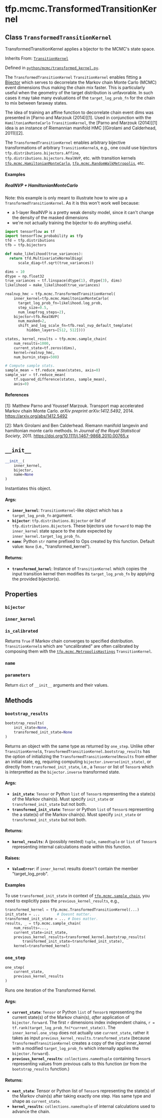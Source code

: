 <div itemscope itemtype="http://developers.google.com/ReferenceObject">
<meta itemprop="name" content="tfp.mcmc.TransformedTransitionKernel" />
<meta itemprop="path" content="Stable" />
<meta itemprop="property" content="bijector"/>
<meta itemprop="property" content="inner_kernel"/>
<meta itemprop="property" content="is_calibrated"/>
<meta itemprop="property" content="name"/>
<meta itemprop="property" content="parameters"/>
<meta itemprop="property" content="__init__"/>
<meta itemprop="property" content="bootstrap_results"/>
<meta itemprop="property" content="one_step"/>
</div>

# tfp.mcmc.TransformedTransitionKernel

## Class `TransformedTransitionKernel`

TransformedTransitionKernel applies a bijector to the MCMC's state space.

Inherits From: [`TransitionKernel`](../../tfp/mcmc/TransitionKernel.md)



Defined in [`python/mcmc/transformed_kernel.py`](https://github.com/tensorflow/probability/tree/master/tensorflow_probability/python/mcmc/transformed_kernel.py).

<!-- Placeholder for "Used in" -->

The `TransformedTransitionKernel` `TransitionKernel` enables fitting
a [Bijector](
https://www.tensorflow.org/api_docs/python/tf/distributions/bijectors/Bijector)
which serves to decorrelate the Markov chain Monte Carlo (MCMC)
event dimensions thus making the chain mix faster. This is
particularly useful when the geometry of the target distribution is
unfavorable. In such cases it may take many evaluations of the
`target_log_prob_fn` for the chain to mix between faraway states.

The idea of training an affine function to decorrelate chain event dims was
presented in [Parno and Marzouk (2014)][1]. Used in conjunction with the
`HamiltonianMonteCarlo` `TransitionKernel`, the [Parno and Marzouk (2014)][1]
idea is an instance of Riemannian manifold HMC [(Girolami and Calderhead,
2011)][2].

The `TransformedTransitionKernel` enables arbitrary bijective transformations
of arbitrary `TransitionKernel`s, e.g., one could use bijectors
`tfp.distributions.bijectors.Affine`,
`tfp.distributions.bijectors.RealNVP`, etc. with transition kernels
<a href="../../tfp/mcmc/HamiltonianMonteCarlo.md"><code>tfp.mcmc.HamiltonianMonteCarlo</code></a>, <a href="../../tfp/mcmc/RandomWalkMetropolis.md"><code>tfp.mcmc.RandomWalkMetropolis</code></a>,
etc.

#### Examples

##### RealNVP + HamiltonianMonteCarlo

Note: this example is only meant to illustrate how to wire up a
`TransformedTransitionKernel`. As it is this won't work well because:
* a 1-layer RealNVP is a pretty weak density model, since it can't change the
density of the masked dimensions
* we're not actually training the bijector to do anything useful.

```python
import tensorflow as tf
import tensorflow_probability as tfp
tfd = tfp.distributions
tfb = tfp.bijectors

def make_likelihood(true_variances):
  return tfd.MultivariateNormalDiag(
      scale_diag=tf.sqrt(true_variances))

dims = 10
dtype = np.float32
true_variances = tf.linspace(dtype(1), dtype(3), dims)
likelihood = make_likelihood(true_variances)

realnvp_hmc = tfp.mcmc.TransformedTransitionKernel(
    inner_kernel=tfp.mcmc.HamiltonianMonteCarlo(
      target_log_prob_fn=likelihood.log_prob,
      step_size=0.5,
      num_leapfrog_steps=2),
    bijector=tfb.RealNVP(
      num_masked=2,
      shift_and_log_scale_fn=tfb.real_nvp_default_template(
          hidden_layers=[512, 512])))

states, kernel_results = tfp.mcmc.sample_chain(
    num_results=1000,
    current_state=tf.zeros(dims),
    kernel=realnvp_hmc,
    num_burnin_steps=500)

# Compute sample stats.
sample_mean = tf.reduce_mean(states, axis=0)
sample_var = tf.reduce_mean(
    tf.squared_difference(states, sample_mean),
    axis=0)
```

#### References

[1]: Matthew Parno and Youssef Marzouk. Transport map accelerated Markov chain
     Monte Carlo. _arXiv preprint arXiv:1412.5492_, 2014.
     https://arxiv.org/abs/1412.5492

[2]: Mark Girolami and Ben Calderhead. Riemann manifold langevin and
     hamiltonian monte carlo methods. In _Journal of the Royal Statistical
     Society_, 2011. https://doi.org/10.1111/j.1467-9868.2010.00765.x

<h2 id="__init__"><code>__init__</code></h2>

``` python
__init__(
    inner_kernel,
    bijector,
    name=None
)
```

Instantiates this object.

#### Args:

* <b>`inner_kernel`</b>: `TransitionKernel`-like object which has a
  `target_log_prob_fn` argument.
* <b>`bijector`</b>: `tfp.distributions.Bijector` or list of
  `tfp.distributions.Bijector`s. These bijectors use `forward` to map the
  `inner_kernel` state space to the state expected by
  `inner_kernel.target_log_prob_fn`.
* <b>`name`</b>: Python `str` name prefixed to Ops created by this function.
  Default value: `None` (i.e., "transformed_kernel").


#### Returns:

* <b>`transformed_kernel`</b>: Instance of `TransitionKernel` which copies the input
  transition kernel then modifies its `target_log_prob_fn` by applying the
  provided bijector(s).



## Properties

<h3 id="bijector"><code>bijector</code></h3>



<h3 id="inner_kernel"><code>inner_kernel</code></h3>



<h3 id="is_calibrated"><code>is_calibrated</code></h3>

Returns `True` if Markov chain converges to specified distribution.
`TransitionKernel`s which are "uncalibrated" are often calibrated by
composing them with the <a href="../../tfp/mcmc/MetropolisHastings.md"><code>tfp.mcmc.MetropolisHastings</code></a> `TransitionKernel`.

<h3 id="name"><code>name</code></h3>



<h3 id="parameters"><code>parameters</code></h3>

Return `dict` of ``__init__`` arguments and their values.



## Methods

<h3 id="bootstrap_results"><code>bootstrap_results</code></h3>

``` python
bootstrap_results(
    init_state=None,
    transformed_init_state=None
)
```

Returns an object with the same type as returned by `one_step`.
Unlike other `TransitionKernel`s,
`TransformedTransitionKernel.bootstrap_results` has the option of
initializing the `TransformedTransitionKernelResults` from either an initial
state, eg, requiring computing `bijector.inverse(init_state)`, or
directly from `transformed_init_state`, i.e., a `Tensor` or list
of `Tensor`s which is interpretted as the `bijector.inverse`
transformed state.

#### Args:

* <b>`init_state`</b>: `Tensor` or Python `list` of `Tensor`s representing the a
  state(s) of the Markov chain(s). Must specify `init_state` or
  `transformed_init_state` but not both.
* <b>`transformed_init_state`</b>: `Tensor` or Python `list` of `Tensor`s
  representing the a state(s) of the Markov chain(s). Must specify
  `init_state` or `transformed_init_state` but not both.


#### Returns:

* <b>`kernel_results`</b>: A (possibly nested) `tuple`, `namedtuple` or `list` of
  `Tensor`s representing internal calculations made within this function.


#### Raises:

* <b>`ValueError`</b>: if `inner_kernel` results doesn't contain the member
  "target_log_prob".

#### Examples

To use `transformed_init_state` in context of
<a href="../../tfp/mcmc/sample_chain.md"><code>tfp.mcmc.sample_chain</code></a>, you need to explicitly pass the
`previous_kernel_results`, e.g.,

```python
transformed_kernel = tfp.mcmc.TransformedTransitionKernel(...)
init_state = ...        # Doesnt matter.
transformed_init_state = ... # Does matter.
results, _ = tfp.mcmc.sample_chain(
    num_results=...,
    current_state=init_state,
    previous_kernel_results=transformed_kernel.bootstrap_results(
        transformed_init_state=transformed_init_state),
    kernel=transformed_kernel)
```

<h3 id="one_step"><code>one_step</code></h3>

``` python
one_step(
    current_state,
    previous_kernel_results
)
```

Runs one iteration of the Transformed Kernel.

#### Args:

* <b>`current_state`</b>: `Tensor` or Python `list` of `Tensor`s
  representing the current state(s) of the Markov chain(s),
  _after_ application of `bijector.forward`. The first `r`
  dimensions index independent chains,
  `r = tf.rank(target_log_prob_fn(*current_state))`. The
  `inner_kernel.one_step` does not actually use `current_state`,
  rather it takes as input
  `previous_kernel_results.transformed_state` (because
  `TransformedTransitionKernel` creates a copy of the input
  inner_kernel with a modified `target_log_prob_fn` which
  internally applies the `bijector.forward`).
* <b>`previous_kernel_results`</b>: `collections.namedtuple` containing `Tensor`s
  representing values from previous calls to this function (or from the
  `bootstrap_results` function.)


#### Returns:

* <b>`next_state`</b>: Tensor or Python list of `Tensor`s representing the state(s)
  of the Markov chain(s) after taking exactly one step. Has same type and
  shape as `current_state`.
* <b>`kernel_results`</b>: `collections.namedtuple` of internal calculations used to
  advance the chain.



